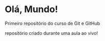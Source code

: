 # Olá, Mundo!
 Primeiro repositório do curso de Git e GitHub

 repositório criado durante uma aula ao vivo!
